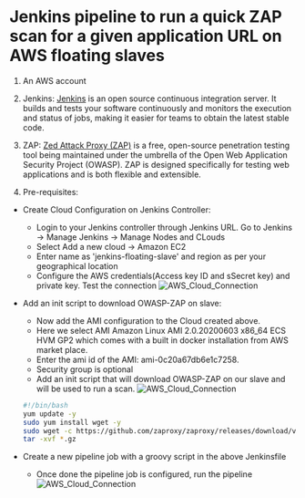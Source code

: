 # Jenkins pipeline to run a quick ZAP scan for a given application URL on AWS floating slaves
1. An AWS account
2. Jenkins:
[Jenkins](https://www.jenkins.io/) is an open source continuous integration server. It builds and tests your software continuously and monitors the execution and status of jobs, making it easier for teams to obtain the latest stable code.
3. ZAP:
[Zed Attack Proxy (ZAP)](https://www.zaproxy.org/getting-started/) is a free, open-source penetration testing tool being maintained under the umbrella of the Open Web Application Security Project (OWASP). ZAP is designed specifically for testing web applications and is both flexible and extensible.

4. Pre-requisites: 
* Create Cloud Configuration on Jenkins Controller:
  - Login to your Jenkins controller through Jenkins URL. Go to Jenkins -> Manage Jenkins -> Manage Nodes and CLouds
  - Select Add a new cloud -> Amazon EC2
  - Enter name as 'jenkins-floating-slave' and region as per your geographical location
  - Configure the AWS credentials(Access key ID and sSecret key) and private key. Test the connection
  ![AWS_Cloud_Connection](https://github.com/vbang247/images/master/aws_jenkins.png?raw=true)
  
* Add an init script to download OWASP-ZAP on slave:
  - Now add the AMI configuration to the Cloud created above.
  - Here we select AMI Amazon Linux AMI 2.0.20200603 x86_64 ECS HVM GP2 which comes with a built in docker installation from AWS market place.
  - Enter the ami id of the AMI: ami-0c20a67db6e1c7258.
  - Security group is optional
  - Add an init script that will download OWASP-ZAP on our slave and will be used to run a scan.
  ![AWS_Cloud_Connection](https://github.com/vbang247/images/master/aws_jenkins_2.png?raw=true)
  ```bash
  #!/bin/bash
  yum update -y
  sudo yum install wget -y
  sudo wget -c https://github.com/zaproxy/zaproxy/releases/download/v2.9.0/ZAP_2.9.0_Linux.tar.gz
  tar -xvf *.gz
  ```
* Create a new pipeline job with a groovy script in the above Jenkinsfile
  - Once done the pipeline job is configured, run the pipeline
  ![AWS_Cloud_Connection](https://github.com/vbang247/images/master/aws_jenkins_3.png?raw=true)
 
  



